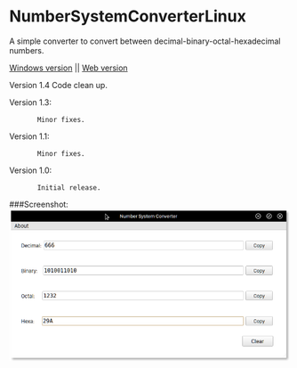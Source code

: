 # NumberSystemConverterLinux
A simple converter to convert between decimal-binary-octal-hexadecimal numbers.

[Windows version](https://github.com/dhamith93/NumberSystemConverter) || [Web version](https://dhamith.me/converter/)

Version 1.4
           Code clean up.

Version 1.3: 

           Minor fixes.

Version 1.1: 

           Minor fixes.

Version 1.0: 

           Initial release.
###Screenshot:
![Number System Converter](/screenshots/nsc.png?raw=true)
